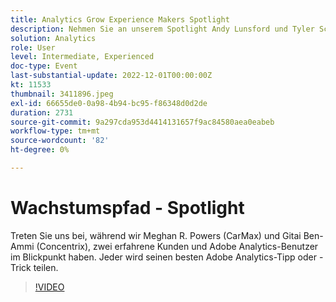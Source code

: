 ```yaml
---
title: Analytics Grow Experience Makers Spotlight
description: Nehmen Sie an unserem Spotlight Andy Lunsford und Tyler Scott teil, zwei erfahrene Kunden und Adobe Analytics-Anwender. Jeder wird seinen besten Adobe Analytics-Tipp oder -Trick teilen. Auf ihre Sitzung folgt eine Gelegenheit, Fragen live zu stellen. Das willst du nicht verpassen.
solution: Analytics
role: User
level: Intermediate, Experienced
doc-type: Event
last-substantial-update: 2022-12-01T00:00:00Z
kt: 11533
thumbnail: 3411896.jpeg
exl-id: 66655de0-0a98-4b94-bc95-f86348d0d2de
duration: 2731
source-git-commit: 9a297cda953d4414131657f9ac84580aea0eabeb
workflow-type: tm+mt
source-wordcount: '82'
ht-degree: 0%

---
```


# Wachstumspfad - Spotlight

Treten Sie uns bei, während wir Meghan R. Powers (CarMax) und Gitai Ben-Ammi (Concentrix), zwei erfahrene Kunden und Adobe Analytics-Benutzer im Blickpunkt haben. Jeder wird seinen besten Adobe Analytics-Tipp oder -Trick teilen.

>[!VIDEO](https://video.tv.adobe.com/v/3411896/?quality=12&learn=on)
